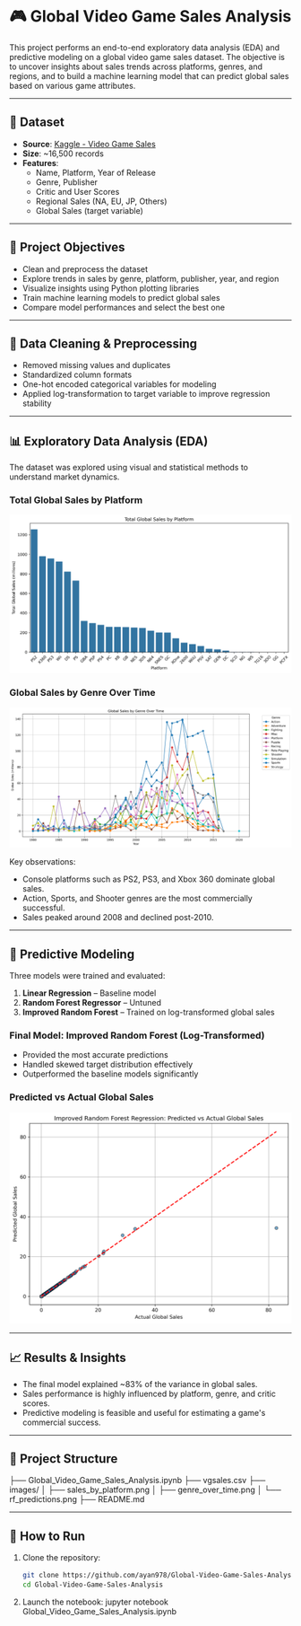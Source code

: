 # 🎮 Global Video Game Sales Analysis

This project performs an end-to-end exploratory data analysis (EDA) and predictive modeling on a global video game sales dataset. The objective is to uncover insights about sales trends across platforms, genres, and regions, and to build a machine learning model that can predict global sales based on various game attributes.

---

## 📁 Dataset

- **Source**: [Kaggle - Video Game Sales](https://www.kaggle.com/datasets/gregorut/videogamesales)
- **Size**: ~16,500 records
- **Features**:
  - Name, Platform, Year of Release
  - Genre, Publisher
  - Critic and User Scores
  - Regional Sales (NA, EU, JP, Others)
  - Global Sales (target variable)

---

## 🎯 Project Objectives

- Clean and preprocess the dataset
- Explore trends in sales by genre, platform, publisher, year, and region
- Visualize insights using Python plotting libraries
- Train machine learning models to predict global sales
- Compare model performances and select the best one

---

## 🧹 Data Cleaning & Preprocessing

- Removed missing values and duplicates
- Standardized column formats
- One-hot encoded categorical variables for modeling
- Applied log-transformation to target variable to improve regression stability

---

## 📊 Exploratory Data Analysis (EDA)

The dataset was explored using visual and statistical methods to understand market dynamics.

### Total Global Sales by Platform
![Sales by Platform](images/sales_by_platform.png)

### Global Sales by Genre Over Time
![Genre Over Time](images/genre_over_time.png)

Key observations:
- Console platforms such as PS2, PS3, and Xbox 360 dominate global sales.
- Action, Sports, and Shooter genres are the most commercially successful.
- Sales peaked around 2008 and declined post-2010.

---

## 🤖 Predictive Modeling

Three models were trained and evaluated:
1. **Linear Regression** – Baseline model
2. **Random Forest Regressor** – Untuned
3. **Improved Random Forest** – Trained on log-transformed global sales

### Final Model: Improved Random Forest (Log-Transformed)

- Provided the most accurate predictions
- Handled skewed target distribution effectively
- Outperformed the baseline models significantly

### Predicted vs Actual Global Sales
![Predicted vs Actual](images/rf_predictions.png)

---

## 📈 Results & Insights

- The final model explained ~83% of the variance in global sales.
- Sales performance is highly influenced by platform, genre, and critic scores.
- Predictive modeling is feasible and useful for estimating a game's commercial success.

---

## 📂 Project Structure

├── Global_Video_Game_Sales_Analysis.ipynb
├── vgsales.csv
├── images/
│ ├── sales_by_platform.png
│ ├── genre_over_time.png
│ └── rf_predictions.png
├── README.md

---

## 🚀 How to Run

1. Clone the repository:
   ```bash
   git clone https://github.com/ayan978/Global-Video-Game-Sales-Analysis.git
   cd Global-Video-Game-Sales-Analysis

2. Launch the notebook:
jupyter notebook Global_Video_Game_Sales_Analysis.ipynb



